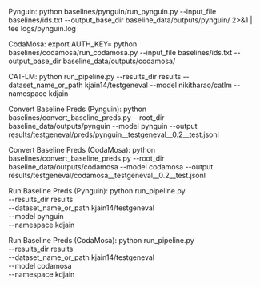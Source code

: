 Pynguin:
python baselines/pynguin/run_pynguin.py --input_file baselines/ids.txt --output_base_dir baseline_data/outputs/pynguin/ 2>&1 | tee logs/pynguin.log

CodaMosa:
export AUTH_KEY=<YOUR AUTH KEY>
python baselines/codamosa/run_codamosa.py --input_file baselines/ids.txt --output_base_dir baseline_data/outputs/codamosa/

CAT-LM:
python run_pipeline.py --results_dir results --dataset_name_or_path kjain14/testgeneval --model nikitharao/catlm --namespace kdjain

Convert Baseline Preds (Pynguin):
python baselines/convert_baseline_preds.py --root_dir baseline_data/outputs/pynguin --model pynguin --output results/testgeneval/preds/pynguin__testgeneval__0.2__test.jsonl

Convert Baseline Preds (CodaMosa):
python baselines/convert_baseline_preds.py --root_dir baseline_data/outputs/codamosa --model codamosa --output results/testgeneval/codamosa__testgeneval__0.2__test.jsonl

Run Baseline Preds (Pynguin):
python run_pipeline.py \
--results_dir results \
--dataset_name_or_path kjain14/testgeneval \
--model pynguin \
--namespace kdjain

Run Baseline Preds (CodaMosa):
python run_pipeline.py \
--results_dir results \
--dataset_name_or_path kjain14/testgeneval \
--model codamosa \
--namespace kdjain